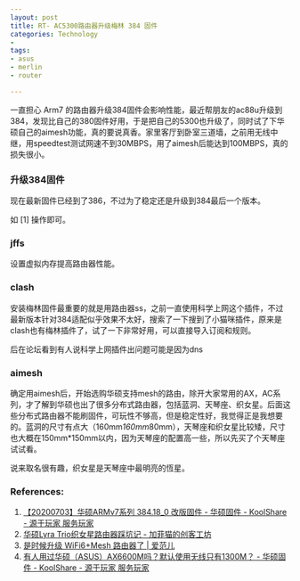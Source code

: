 ```yaml
---
layout: post
title: RT- AC5300路由器升级梅林 384 固件
categories: Technology
- 
tags:
- asus
- merlin
- router

---
```

一直担心 Arm7 的路由器升级384固件会影响性能，最近帮朋友的ac88u升级到384，发现比自己的380固件好用，于是把自己的5300也升级了，同时试了下华硕自己的aimesh功能，真的要说真香。家里客厅到卧室三道墙，之前用无线中继，用speedtest测试网速不到30MBPS，用了aimesh后能达到100MBPS，真的损失很小。

<!--more-->

### 升级384固件
现在最新固件已经到了386，不过为了稳定还是升级到384最后一个版本。

如 [1] 操作即可。


### jffs

设置虚拟内存提高路由器性能。



### clash

安装梅林固件最重要的就是用路由器ss，之前一直使用科学上网这个插件，不过最新版本针对384适配似乎效果不太好，搜索了一下搜到了小猫咪插件，原来是clash也有梅林插件了，试了一下非常好用，可以直接导入订阅和规则。

后在论坛看到有人说科学上网插件出问题可能是因为dns

### aimesh

确定用aimesh后，开始选购华硕支持mesh的路由，除开大家常用的AX，AC系列，才了解到华硕也出了很多分布式路由器，包括蓝洞、天琴座、织女星。后面这些分布式路由器不能刷固件，可玩性不够高，但是稳定性好，我觉得正是我想要的。蓝洞的尺寸有点大（160mm*160mm*80mm），天琴座和织女星比较矮，尺寸也大概在150mm*150mm以内，因为天琴座的配置高一些，所以先买了个天琴座试试看。

说来取名很有趣，织女星是天琴座中最明亮的恆星。

### References:
1. [【20200703】华硕ARMv7系列 384.18_0 改版固件 - 华硕固件 - KoolShare - 源于玩家 服务玩家](https://koolshare.cn/thread-164857-1-1.html#a-arm380ml%E6%94%B9%E7%89%88-%E5%88%B7-arm384ml%E6%94%B9%E7%89%88)
2. [华硕Lyra Trio织女星路由器踩坑记 - 加菲猫的创客工坊](https://www.gaficat.com/posts/4c94451b.html)
3. [是时候升级 WiFi6+Mesh 路由器了 | 爱范儿](https://www.ifanr.com/1351039)
4. [有人用过华硕（ASUS）AX6600M吗？默认使用无线只有1300M？ - 华硕固件 - KoolShare - 源于玩家 服务玩家](https://koolshare.cn/thread-196049-1-1.html)